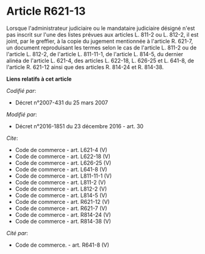 # Article R621-13

Lorsque l'administrateur judiciaire ou le mandataire judiciaire désigné n'est pas inscrit sur l'une des listes prévues aux
articles L. 811-2 ou L. 812-2, il est joint, par le greffier, à la copie du jugement mentionnée à l'article R. 621-7, un
document reproduisant les termes selon le cas de l'article L. 811-2 ou de l'article L. 812-2, de l'article L. 811-11-1, de
l'article L. 814-5, du dernier alinéa de l'article L. 621-4, des articles L. 622-18, L. 626-25 et L. 641-8, de l'article R.
621-12 ainsi que des articles R. 814-24 et R. 814-38.

**Liens relatifs à cet article**

_Codifié par_:

  - Décret n°2007-431 du 25 mars 2007

_Modifié par_:

  - Décret n°2016-1851 du 23 décembre 2016 - art. 30

_Cite_:

  - Code de commerce - art. L621-4 (V)
  - Code de commerce - art. L622-18 (V)
  - Code de commerce - art. L626-25 (V)
  - Code de commerce - art. L641-8 (V)
  - Code de commerce - art. L811-11-1 (V)
  - Code de commerce - art. L811-2 (V)
  - Code de commerce - art. L812-2 (V)
  - Code de commerce - art. L814-5 (V)
  - Code de commerce - art. R621-12 (V)
  - Code de commerce - art. R621-7 (V)
  - Code de commerce - art. R814-24 (V)
  - Code de commerce - art. R814-38 (V)

_Cité par_:

  - Code de commerce. - art. R641-8 (V)
